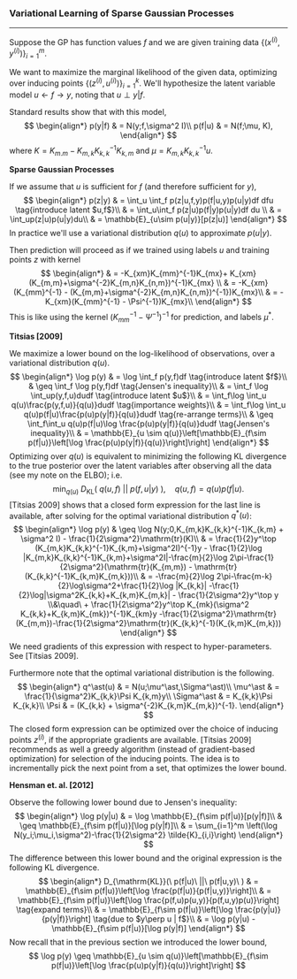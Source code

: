 ### Variational Learning of Sparse Gaussian Processes

---

Suppose the GP has function values $f$ and we are given training data $\{(x^{(i)},y^{(i)})\}_{i=1}^m$. 

We want to maximize the marginal likelihood of the given data, optimizing over inducing points $\{(z^{(i)},u^{(i)})\}_{i=1}^k$. We'll hypothesize the latent variable model $u \leftarrow f \rightarrow y$, noting that $u \perp y | f$. 

Standard results show that with this model,
$$
\begin{align*}
p(y|f) & = N(y;f,\sigma^2 I)\\
p(f|u) & = N(f;\mu, K),
\end{align*}
$$
where $K=K_{m.m}-K_{m,k}K^{-1}_{k,k}K_{k,m}$ and $\mu = K_{m,k}K_{k,k}^{-1}u$.

**Sparse Gaussian Processes**

If we assume that $u$ is sufficient for $f$ (and therefore sufficient for $y$),
$$
\begin{align*}
p(z|y) & = \int_u \int_f p(z|u,f,y)p(f|u,y)p(u|y)df dfu \tag{introduce latent $u,f$}\\
 & = \int_u\int_f p(z|u)p(f|y)p(u|y)df du \\
 & = \int_up(z|u)p(u|y)du\\
 & = \mathbb{E}_{u\sim p(u|y)}[p(z|u)]
\end{align*}
$$
In practice we'll use a variational distribution $q(u)$ to approximate $p(u|y)$. 

Then prediction will proceed as if we trained using labels $u$ and training points $z$ with kernel
$$
\begin{align*}
& = -K_{xm}K_{mm}^{-1}K_{mx}+ K_{xm}(K_{m,m}+\sigma^{-2}K_{m,n}K_{n,m})^{-1}K_{mx} \\
& = -K_{xm}(K_{mm}^{-1} - (K_{m,m}+\sigma^{-2}K_{m,n}K_{n,m})^{-1})K_{mx}\\
& = -K_{xm}(K_{mm}^{-1} - \Psi^{-1})K_{mx}\\
\end{align*}
$$
This is like using the kernel $(K_{mm}^{-1}-\Psi^{-1})^{-1}$ for prediction, and labels $\mu^\ast$.

**Titsias [2009]**

We maximize a lower bound on the log-likelihood of observations, over a variational distribution $q(u)$.
$$
\begin{align*}
\log p(y) & = \log \int_f p(y,f)df \tag{introduce latent $f$}\\
& \geq \int_f \log p(y,f)df \tag{Jensen's inequality}\\
& = \int_f \log \int_up(y,f,u)dudf \tag{introduce latent $u$}\\
& = \int_f\log \int_u q(u)\frac{p(y,f,u)}{q(u)}dudf \tag{importance weights}\\
& = \int_f\log \int_u q(u)p(f|u)\frac{p(u)p(y|f)}{q(u)}dudf \tag{re-arrange terms}\\
& \geq \int_f\int_u q(u)p(f|u)\log \frac{p(u)p(y|f)}{q(u)}dudf \tag{Jensen's inequality}\\
& = \mathbb{E}_{u \sim q(u)}\left[\mathbb{E}_{f\sim p(f|u)}\left[\log \frac{p(u)p(y|f)}{q(u)}\right]\right]
\end{align*}
$$
Optimizing over $q(u)$ is equivalent to minimizing the following KL divergence to the true posterior over the latent variables after observing all the data (see my note on the ELBO); i.e.
$$
\min_{q(u)}\ D_\mathrm{KL}(\ q(u,f)\ ||\ p(f,u|y)\ ),\quad q(u,f)=q(u)p(f|u).
$$
[Titsias 2009] shows that a closed form expression for the last line is available, after solving for the optimal variational distribution $q^\ast(u)$:
$$
\begin{align*}
\log p(y) & \geq \log N(y;0,K_{m,k}K_{k,k}^{-1}K_{k,m} + \sigma^2 I) - \frac{1}{2\sigma^2}\mathrm{tr}(K)\\
 & = \frac{1}{2}y^\top (K_{m,k}K_{k,k}^{-1}K_{k,m}+\sigma^2I)^{-1}y - \frac{1}{2}\log |K_{m,k}K_{k,k}^{-1}K_{k,m}+\sigma^2I|-\frac{m}{2}\log 2\pi-\frac{1}{2\sigma^2}(\mathrm{tr}(K_{m,m}) - \mathrm{tr}(K_{k,k}^{-1}K_{k,m}K_{m,k}))\\
 & = -\frac{m}{2}\log 2\pi-\frac{m-k}{2}\log\sigma^2+\frac{1}{2}\log |K_{k,k}| -\frac{1}{2}\log|\sigma^2K_{k,k}+K_{k,m}K_{m,k}| - \frac{1}{2\sigma^2}y^\top y \\&\quad\ + \frac{1}{2\sigma^2}y^\top K_{mk}(\sigma^2 K_{k,k}+K_{k,m}K_{mk})^{-1}K_{km}y -\frac{1}{2\sigma^2}\mathrm{tr}(K_{m,m})-\frac{1}{2\sigma^2}\mathrm{tr}(K_{k,k}^{-1}(K_{k,m}K_{m,k}))
\end{align*}
$$
We need gradients of this expression with respect to hyper-parameters. See [Titsias 2009].

Furthermore note that the optimal variational distribution is the following. 
$$
\begin{align*}
q^\ast(u) & = N(u;\mu^\ast,\Sigma^\ast)\\
\mu^\ast & = \frac{1}{\sigma^2}K_{k,k}\Psi K_{k,m}y\\
\Sigma^\ast & = K_{k,k}\Psi K_{k,k}\\
\Psi & = (K_{k,k} + \sigma^{-2}K_{k,m}K_{m,k})^{-1}.
\end{align*}
$$
The closed form expression can be optimized over the choice of inducing points $z^{(i)}$, if the appropriate gradients are available. [Titsias 2009] recommends as well a greedy algorithm (instead of gradient-based optimization) for selection of the inducing points. The idea is to incrementally pick the next point from a set, that optimizes the lower bound. 

**Hensman et. al. [2012]**

Observe the following lower bound due to Jensen's inequality:
$$
\begin{align*}
\log p(y|u) & = \log \mathbb{E}_{f\sim p(f|u)}[p(y|f)]\\
& \geq \mathbb{E}_{f\sim p(f|u)}[\log p(y|f)]\\
& = \sum_{i=1}^m \left(\log N(y_i;\mu_i,\sigma^2)-\frac{1}{2\sigma^2} \tilde{K}_{i,i}\right)
\end{align*}
$$
The difference between this lower bound and the original expression is the following KL divergence.
$$
\begin{align*}
D_{\mathrm{KL}}(\ p(f|u)\ ||\ p(f|u,y)\ ) & = \mathbb{E}_{f\sim p(f|u)}\left[\log \frac{p(f|u)}{p(f|u,y)}\right]\\
& = \mathbb{E}_{f\sim p(f|u)}\left[\log \frac{p(f,u)p(u,y)}{p(f,u,y)p(u)}\right] \tag{expand terms}\\
& = \mathbb{E}_{f\sim p(f|u)}\left[\log \frac{p(y|u)}{p(y|f)}\right] \tag{due to $y\perp u | f$}\\
& = \log p(y|u) - \mathbb{E}_{f\sim p(f|u)}[\log p(y|f)]
\end{align*}
$$
Now recall that in the previous section we introduced the lower bound,
$$
\log p(y) \geq \mathbb{E}_{u \sim q(u)}\left[\mathbb{E}_{f\sim p(f|u)}\left[\log \frac{p(u)p(y|f)}{q(u)}\right]\right]
$$
